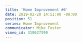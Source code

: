 ```yaml
---
title: 'Home Improvement #6'
date: 2019-02-20 14:51:00 -08:00
position: 51
series: Home Improvement
communicator: Mike Foster
vimeo_id: 318627390
---
```


